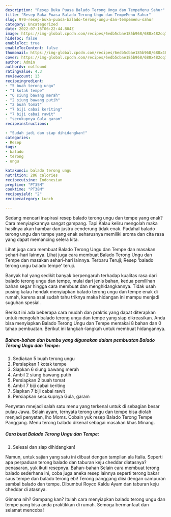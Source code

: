 ```yaml
---
description: "Resep Buka Puasa Balado Terong Ungu dan TempeMenu Sahur"
title: "Resep Buka Puasa Balado Terong Ungu dan TempeMenu Sahur"
slug: 970-resep-buka-puasa-balado-terong-ungu-dan-tempemenu-sahur
category: Uncategorized
date: 2022-07-15T06:22:44.804Z
image: https://img-global.cpcdn.com/recipes/6edb5cbae185b968/680x482cq70/balado-terong-ungu-dan-tempe-foto-resep-utama.jpg
hideToc: false
enableToc: true
enableTocContent: false
thumbnail: https://img-global.cpcdn.com/recipes/6edb5cbae185b968/680x482cq70/balado-terong-ungu-dan-tempe-foto-resep-utama.jpg
cover: https://img-global.cpcdn.com/recipes/6edb5cbae185b968/680x482cq70/balado-terong-ungu-dan-tempe-foto-resep-utama.jpg
author: Admin
authorAv: notfound
ratingvalue: 4.3
reviewcount: 13
recipeingredient:
- "5 buah terong ungu"
- "1 kotak tempe"
- "6 siung bawang merah"
- "2 siung bawang putih"
- "2 buah tomat"
- "7 biji cabai keriting"
- "7 biji cabai rawit"
- "secukupnya Gula garam"
recipeinstructions:

- "Sudah jadi dan siap dihidangkan!"
categories:
- Resep
tags:
- balado
- terong
- ungu

katakunci: balado terong ungu 
nutrition: 286 calories
recipecuisine: Indonesian
preptime: "PT35M"
cooktime: "PT38M"
recipeyield: "2"
recipecategory: Lunch

---
```



Sedang mencari inspirasi resep balado terong ungu dan tempe yang enak? Cara menyiapkannya sangat gampang. Tapi Kalau keliru mengolah maka hasilnya akan hambar dan justru cenderung tidak enak. Padahal balado terong ungu dan tempe yang enak seharusnya memiliki aroma dan cita rasa yang dapat memancing selera kita.


Lihat juga cara membuat Balado Terong Ungu dan Tempe dan masakan sehari-hari lainnya. Lihat juga cara membuat Balado Terong Ungu dan Tempe dan masakan sehari-hari lainnya. Terbaru Teruji; Resep &#39;balado terong ungu balado tempe&#39; teruji.

Banyak hal yang sedikit banyak berpengaruh terhadap kualitas rasa dari balado terong ungu dan tempe, mulai dari jenis bahan, kedua pemilihan bahan segar hingga cara membuat dan menghidangkannya. Tidak usah pusing kalau hendak menyiapkan balado terong ungu dan tempe enak di rumah, karena asal sudah tahu triknya maka hidangan ini mampu menjadi suguhan spesial.


Berikut ini ada beberapa cara mudah dan praktis yang dapat diterapkan untuk mengolah balado terong ungu dan tempe yang siap dikreasikan. Anda bisa menyiapkan Balado Terong Ungu dan Tempe memakai 8 bahan dan 0 tahap pembuatan. Berikut ini langkah-langkah untuk membuat hidangannya.

<!--inarticleads1-->

##### Bahan-bahan dan bumbu yang digunakan dalam pembuatan Balado Terong Ungu dan Tempe:

1. Sediakan 5 buah terong ungu
1. Persiapkan 1 kotak tempe
1. Siapkan 6 siung bawang merah
1. Ambil 2 siung bawang putih
1. Persiapkan 2 buah tomat
1. Ambil 7 biji cabai keriting
1. Siapkan 7 biji cabai rawit
1. Persiapkan secukupnya Gula, garam


Penyetan mnejadi salah satu menu yang terkenal untuk di sebagian besar pulau Jawa. Selain ayam, ternyata terong ungu dan tempe bisa diolah menjadi penyetan, lho Moms. Cobain yuk resep Balado Terong Tempe Panggang. Menu terong balado dikenal sebagai masakan khas Minang. 

<!--inarticleads2-->

##### Cara buat Balado Terong Ungu dan Tempe:


1. Selesai dan siap dihidangkan!

Namun, untuk sajian yang satu ini dibuat dengan tampilan ala Italia. Seperti apa perpaduan terong balado dan taburan keju cheddar diatasnya? penasaran, yuk ikuti resepnya. Bahan-bahan Selain cara membuat terong balado sederhana ini, coba juga aneka resep lainnya seperti terong bakar saus tempe dan balado terong ebi! Terong panggang diisi dengan campuran sambal balado dan tempe. Dibumbui Royco Kaldu Ayam dan taburan keju cheddar di atasnya. 

Gimana nih? Gampang kan? Itulah cara menyiapkan balado terong ungu dan tempe yang bisa anda praktikkan di rumah. Semoga bermanfaat dan selamat mencoba!
